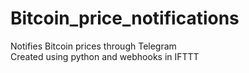 # Bitcoin_price_notifications
 Notifies Bitcoin prices through Telegram<br>
 Created using python and webhooks in IFTTT 
